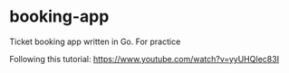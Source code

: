 # booking-app
Ticket booking app written in Go. For practice

Following this tutorial: https://www.youtube.com/watch?v=yyUHQIec83I
